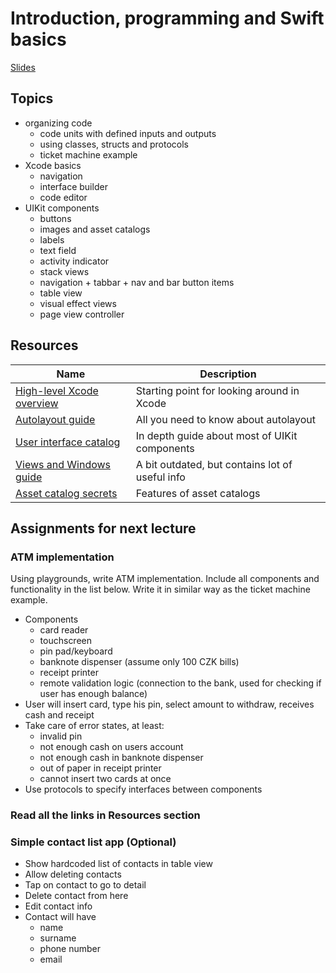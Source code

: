 # Introduction, programming and Swift basics

[Slides](https://docs.google.com/presentation/d/1T8O3T8P6nB8fvG8xoCsvzF8vzNiskmjNXF14baNXYeM)

## Topics

* organizing code
  * code units with defined inputs and outputs
  * using classes, structs and protocols
  * ticket machine example
* Xcode basics
  * navigation
  * interface builder
  * code editor
* UIKit components
  * buttons
  * images and asset catalogs
  * labels
  * text field
  * activity indicator
  * stack views
  * navigation + tabbar + nav and bar button items
  * table view
  * visual effect views
  * page view controller


## Resources

| Name | Description |
| --- | --- |
| [High-level Xcode overview](https://developer.apple.com/xcode/ide/) | Starting point for looking around in Xcode |
| [Autolayout guide](https://developer.apple.com/library/content/documentation/UserExperience/Conceptual/AutolayoutPG/index.html#//apple_ref/doc/uid/TP40010853-CH7-SW1) | All you need to know about autolayout |
| [User interface catalog](https://developer.apple.com/library/content/documentation/UserExperience/Conceptual/UIKitUICatalog/index.html#//apple_ref/doc/uid/TP40012857-UIView-SW1) | In depth guide about most of UIKit components |
| [Views and Windows guide](https://developer.apple.com/library/content/documentation/WindowsViews/Conceptual/ViewPG_iPhoneOS/Introduction/Introduction.html#//apple_ref/doc/uid/TP40009503-CH1-SW2) | A bit outdated, but contains lot of useful info |
| [Asset catalog secrets](https://krakendev.io/blog/4-xcode-asset-catalog-secrets-you-need-to-know) | Features of asset catalogs |



## Assignments for next lecture

### ATM implementation

Using playgrounds, write ATM implementation. Include all components and functionality in the list below. Write it in similar way as the ticket machine example.

* Components
  * card reader
  * touchscreen
  * pin pad/keyboard
  * banknote dispenser (assume only 100 CZK bills)
  * receipt printer
  * remote validation logic (connection to the bank, used for checking if user has enough balance)
* User will insert card, type his pin, select amount to withdraw, receives cash and receipt
* Take care of error states, at least:
  * invalid pin
  * not enough cash on users account
  * not enough cash in banknote dispenser
  * out of paper in receipt printer
  * cannot insert two cards at once
* Use protocols to specify interfaces between components

### Read all the links in Resources section

### Simple contact list app (Optional)

* Show hardcoded list of contacts in table view
* Allow deleting contacts
* Tap on contact to go to detail
* Delete contact from here
* Edit contact info
* Contact will have
  * name
  * surname
  * phone number
  * email
